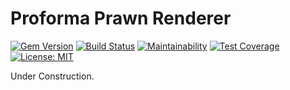 # Proforma Prawn Renderer

[![Gem Version](https://badge.fury.io/rb/proforma-prawn-renderer.svg)](https://badge.fury.io/rb/proforma-prawn-renderer) [![Build Status](https://travis-ci.org/bluemarblepayroll/proforma-prawn-renderer.svg?branch=master)](https://travis-ci.org/bluemarblepayroll/proforma-prawn-renderer) [![Maintainability](https://api.codeclimate.com/v1/badges/c7807c3864ca2c32e244/maintainability)](https://codeclimate.com/github/bluemarblepayroll/proforma-prawn-renderer/maintainability) [![Test Coverage](https://api.codeclimate.com/v1/badges/c7807c3864ca2c32e244/test_coverage)](https://codeclimate.com/github/bluemarblepayroll/proforma-prawn-renderer/test_coverage) [![License: MIT](https://img.shields.io/badge/License-MIT-yellow.svg)](https://opensource.org/licenses/MIT)

Under Construction.

